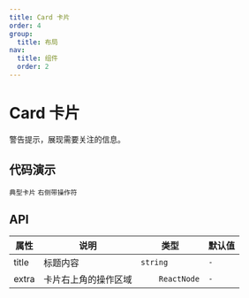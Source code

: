 ```yaml
---
title: Card 卡片
order: 4
group:
  title: 布局
nav:
  title: 组件
  order: 2
---
```


# Card 卡片

警告提示，展现需要关注的信息。

## 代码演示


<code src="./demo/basic.tsx" description='包含标题、内容、操作区域。'>典型卡片</code>
<code src="./demo/extra.tsx" description='可以自定义操作符'>右侧带操作符</code>

## API

| 属性 | 说明     | 类型                                         | 默认值 |
| ---- | -------- | -------------------------------------------- | ------ |
| title | 标题内容 | `string` | `-` |
| extra | 卡片右上角的操作区域 | `	ReactNode` | `-` |
